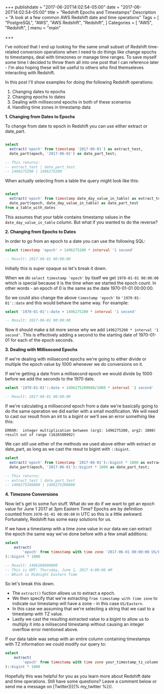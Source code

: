 +++
publishdate = "2017-06-20T14:02:54-05:00"
date = "2017-06-20T14:02:54-05:00"
title = "Redshift Epochs and Timestamps"
Description = "A look at a few common AWS Redshift date and time operations"
Tags = [
  "PostgreSQL",
  "AWS",
  "AWS Redshift",
  "Redshift",
]
Categories = [
  "AWS",
  "Redshift",
]
menu = "main"

+++

I've noticed that I end up looking for the same small subset of Redshift time-related conversion operations when I need to do things like change epochs to timestamps, deal with timezones or manage time ranges. To save myself some time I decided to throw them all into one post that I can reference later - I'm also hoping these will be useful to others who find themseleves interacting with Redshift.

<!--more-->

In this post I'll show examples for doing the following Redshift operations:

1. Changing dates to epochs
2. Changing epochs to dates
3. Dealing with millisecond epochs in both of these scenarios
4. Handling time zones in timestamp data

**1. Changing from Dates to Epochs**

To change from date to epoch in Redshift you can use either extract or date_part.

```sql

select 
  extract('epoch' from timestamp '2017-06-01') as extract_test,
  date_part(epoch, '2017-06-01') as date_part_test;

-- This returns:
-- extract_test | date_part_test
-- 1496275200 | 1496275200
```

When actually selecting from a table the query might look like this:
```sql

select 
  extract('epoch' from timestamp date_day_value_in_table) as extract_test,
  date_part(epoch, date_day_value_in_table) as date_part_test
from a_table_with_dates
```

This assumes that your table contains timestamp values in the `date_day_value_in_table` column. But what if you wanted to do the reverse? 

**2. Changing from Epochs to Dates**

In order to go from an epoch to a date you can use the following SQL:

```sql
select timestamp 'epoch' + 1496275200 * interval '1 second'

-- Result: 2017-06-01 00:00:00
```

Initially this is super opaque so let's break it down.

When we do `select timestamp 'epoch'` by itself we get `1970-01-01 00:00:00` which is special because it is the time when we started the epoch count. In other words - an epoch of 0 is the same as the date 1970-01-01 00:00:00.

So we could also change the above `timestamp 'epoch'` to `'1970-01-01'::date` and this would behave the same way. For example:

```sql
select '1970-01-01'::date + 1496275200 * interval '1 second'

-- Result: 2017-06-01 00:00:00
```

Now it should make a bit more sense why we add `1496275200 * interval '1 second'`. This is effectively adding a second to the starting date of 1970-01-01 for each of the epoch seconds.

**3. Dealing with Millisecond Epochs**

If we're dealing with milisecond epochs we're going to either divide or multiple the epoch value by 1000 whenever we do conversions on it.

If we're getting a date from a millisecond epoch we would divide by 1000 before we add the seconds to the 1970 date.

```sql
select '1970-01-01'::date + 1496275200000/1000 * interval '1 second'

-- Result: 2017-06-01 00:00:00
```

If we're calculating a millisecond epoch from a date we're basically going to do the same operation we did earlier with a small modification. We will need to cast our result from an int to a bigint or we'll see an error something like this:

`ERROR:  integer multiplication between (arg1: 1496275200, arg2: 1000) result out of range (1626580992)`

We can still use either of the methods we used above either with extract or date_part, as long as we cast the resut to bigint with `::bigint`.

```sql
select 
  extract('epoch' from timestamp '2017-06-01')::bigint * 1000 as extract_test,
  date_part(epoch, '2017-06-01')::bigint * 1000 as date_part_test;

-- This returns:
-- extract_test | date_part_test
-- 1496275200000 | 1496275200000
```

**4. Timezone Conversions**

Now let's get to some fun stuff. What do we do if we want to get an epoch value for June 1 2017 at 3pm Eastern Time? Epochs are by definition counted from `1970-01-01 00:00:00` in UTC so this is a little awkward. Fortunately, Redshift has some easy solutions for us.

If we have a timestamp with a time zone value in our data we can extract the epoch the same way we've done before with a few small additions:

```sql
select 
    extract(
        'epoch' from timestamp with time zone '2017-06-01 00:00:00 US/Eastern'::timestamptz
)::bigint * 1000

-- Result: 1496289600000
-- This is GMT: Thursday, June 1, 2017 4:00:00 AM
-- Which is Midnight Eastern Time
```

So let's break this down.

- The `extract()` fuction allows us to extract a epoch.
- We then specify that we're extracting `from timestamp with time zone` to indicate our timestamp will have a zone - in this case `US/Eastern`. 
- In this case we assuming that we're selecting a string that we cast to a timestamp with TZ value. 
- Lastly we cast the resulting extracted value to a bigint to allow us to multiply it into a milisecond timestamp without causing an integer overflow error mentioned above.

If our data table was setup with an entire column containing timestamps with TZ information we could modify our query to:

```sql
select 
    extract(
        'epoch' from timestamp with time zone your_timestamp_tz_column
)::bigint * 1000
```

Hopefully this was helpful for you as you learn more about Redshift date and time operations. Still have some questions? Leave a comment below or send me a message on [Twitter]({{% my_twitter %}}).
